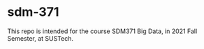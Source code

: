 # sdm-371

This repo is intended for the course SDM371 Big Data, in 2021 Fall Semester, at SUSTech.
